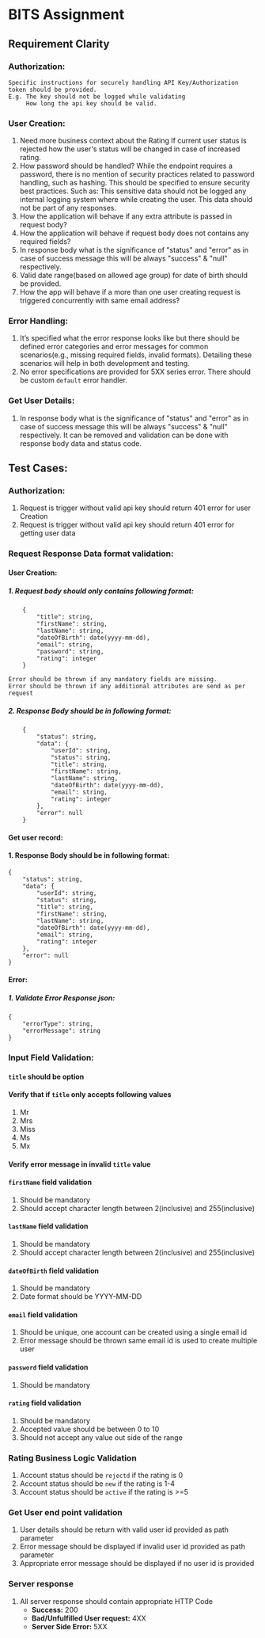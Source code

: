 # BITS Assignment
## Requirement Clarity
### Authorization: 
    Specific instructions for securely handling API Key/Authorization token should be provided.
    E.g. The key should not be logged while validating
         How long the api key should be valid.

### User Creation:
1. Need more business context about the Rating
    If current user status is rejected how the user's status will be changed in case of increased rating.
2. How password should be handled?
    While the endpoint requires a password, there is no mention of security practices related to password handling, such as hashing. This should be specified to ensure security best practices.
    Such as:
        This sensitive data should not be logged any internal logging system where while creating the user.
        This data should not be part of any responses.
3. How the application will behave if any extra attribute is passed in request body?
4. How the application will behave if request body does not contains any required fields?
5. In response body what is the significance of "status" and "error" as in case of success message this will be always "success" & "null" respectively.
6. Valid date range(based on allowed age group) for date of birth should be provided.
7. How the app will behave if a more than one user creating request is triggered concurrently with same email address?

### Error Handling:
1. It’s specified what the error response looks like but there should be defined error categories and error messages for common scenarios(e.g., missing required fields, invalid formats). Detailing these scenarios will help in both development and testing.
2. No error specifications are provided for 5XX series error. There should be custom `default` error handler.

### Get User Details:
1. In response body what is the significance of "status" and "error" as in case of success message this will be always "success" & "null" respectively. It can be removed and validation can be done with response body data and status code.


## Test Cases:

### Authorization:
1. Request is trigger without valid api key should return 401 error for user Creation
2. Request is trigger without valid api key should return 401 error for getting user data

### Request Response Data format validation:

#### User Creation:
##### 1. Request body should only contains following format:
```
    {
        "title": string,
        "firstName": string,
        "lastName": string,
        "dateOfBirth": date(yyyy-mm-dd),
        "email": string,
        "password": string,
        "rating": integer
    }
```
    Error should be thrown if any mandatory fields are missing.
    Error should be thrown if any additional attributes are send as per request

##### 2. Response Body should be in following format:
```
    {
        "status": string,
        "data": {
            "userId": string,
            "status": string,
            "title": string,
            "firstName": string,
            "lastName": string,
            "dateOfBirth": date(yyyy-mm-dd),
            "email": string,
            "rating": integer
        },
        "error": null
    }
```
   
#### Get user record:
#### 1. Response Body should be in following format:
```
{
    "status": string,
    "data": {
        "userId": string,
        "status": string,
        "title": string,
        "firstName": string,
        "lastName": string,
        "dateOfBirth": date(yyyy-mm-dd),
        "email": string,
        "rating": integer
    },
    "error": null
}
```
#### Error:
##### 1. Validate Error Response json:
```
{
    "errorType": string,
    "errorMessage": string
}
```
### Input Field Validation:
#### `title` should be option
#### Verify that if `title` only accepts following values
1. Mr
2. Mrs
3. Miss
4. Ms
5. Mx
#### Verify error message in invalid `title` value

#### `firstName` field validation
1. Should be mandatory
2. Should accept character length between 2(inclusive) and 255(inclusive)
#### `lastName` field validation
1. Should be mandatory
2. Should accept character length between 2(inclusive) and 255(inclusive)
#### `dateOfBirth` field validation
1. Should be mandatory
2. Date format should be YYYY-MM-DD
#### `email` field validation
1. Should be unique, one account can be created using a single email id
2. Error message should be thrown same email id is used to create multiple user
#### `password` field validation
1. Should be mandatory
#### `rating` field validation
1. Should be mandatory
2. Accepted value should be between 0 to 10
3. Should not accept any value out side of the range
### Rating Business Logic Validation
1. Account status should be `rejectd` if the rating is 0
2. Account status should be `new` if the rating is 1-4
3. Account status should be `active` if the rating is >=5

### Get User end point validation
1. User details should be return with valid user id provided as path parameter 
2. Error message should be displayed if invalid user id provided as path parameter
3. Appropriate error message should be displayed if no user id is provided

### Server response
1. All server response should contain appropriate HTTP Code
    - **Success:** 200
    - **Bad/Unfulfilled User request:** 4XX
    - **Server Side Error:** 5XX


